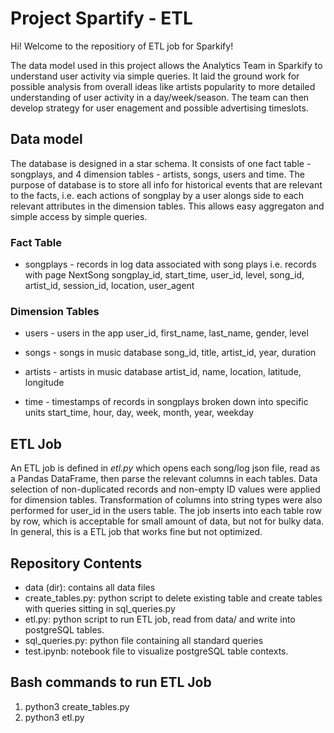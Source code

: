 # Project Spartify - ETL

Hi! Welcome to the repositiory of ETL job for Sparkify!

The data model used in this project allows the Analytics Team in Sparkify to understand user activity via simple queries. It laid the ground work for possible analysis from overall ideas like artists popularity to more detailed understanding of user activity in a day/week/season. The team can then develop strategy for user enagement and possible advertising timeslots.

## Data model

The database is designed in a star schema. It consists of one fact table - songplays, and 4 dimension tables - artists, songs, users and time. 
The purpose of database is to store all info for historical events that are relevant to the facts, i.e. each actions of songplay by a user alongs side to each relevant attributes in the dimension tables. This allows easy aggregaton and simple access by simple queries.

### Fact Table

- songplays - records in log data associated with song plays i.e. records with page NextSong
songplay_id, start_time, user_id, level, song_id, artist_id, session_id, location, user_agent

### Dimension Tables

- users - users in the app
user_id, first_name, last_name, gender, level

- songs - songs in music database
song_id, title, artist_id, year, duration

- artists - artists in music database
artist_id, name, location, latitude, longitude

- time - timestamps of records in songplays broken down into specific units
start_time, hour, day, week, month, year, weekday


## ETL Job

An ETL job is defined in *etl.py* which opens each song/log json file, read as a Pandas DataFrame, then parse the relevant columns in each tables.
Data selection of non-duplicated records and non-empty ID values were applied for dimension tables. Transformation of columns into string types were also performed for user_id in the users table. 
The job inserts into each table row by row, which is acceptable for small amount of data, but not for bulky data. 
In general, this is a ETL job that works fine but not optimized.


## Repository Contents

- data (dir): contains all data files
- create_tables.py: python script to delete existing table and create tables with queries sitting in sql_queries.py
- etl.py: python script to run ETL job, read from data/ and write into postgreSQL tables.
- sql_queries.py: python file containing all standard queries
- test.ipynb: notebook file to visualize postgreSQL table contexts.

## Bash commands to run ETL Job

1. python3 create_tables.py
2. python3 etl.py